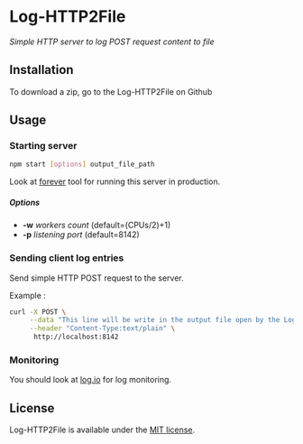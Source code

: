 # Log-HTTP2File

_Simple HTTP server to log POST request content to file_

## Installation

To download a zip, go to the Log-HTTP2File on Github


## Usage

### Starting server

```sh
npm start [options] output_file_path
```

Look at [forever](https://github.com/foreverjs/forever) tool for running this server in production.

##### Options

- **-w** _workers count_          (default=(CPUs/2)+1)
- **-p** _listening port_         (default=8142)

### Sending client log entries

Send simple HTTP POST request to the server.

Example :

```sh
curl -X POST \
     --data "This line will be write in the output file open by the Log-HTTP2File server" \
     --header "Content-Type:text/plain" \
      http://localhost:8142
```

### Monitoring

You should look at [log.io](http://logio.org) for log monitoring.


## License

Log-HTTP2File is available under the [MIT license](http://opensource.org/licenses/MIT).

